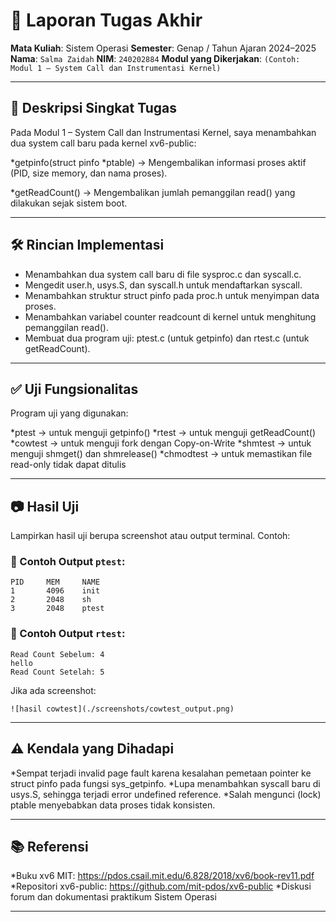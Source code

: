 # 📝 Laporan Tugas Akhir

**Mata Kuliah**: Sistem Operasi
**Semester**: Genap / Tahun Ajaran 2024–2025
**Nama**: `Salma Zaidah`
**NIM**: `240202884`
**Modul yang Dikerjakan**:
`(Contoh: Modul 1 – System Call dan Instrumentasi Kernel)`

---

## 📌 Deskripsi Singkat Tugas

Pada Modul 1 – System Call dan Instrumentasi Kernel, saya menambahkan dua system call baru pada kernel xv6-public:

*getpinfo(struct pinfo *ptable) → Mengembalikan informasi proses aktif (PID, size memory, dan nama proses).

*getReadCount() → Mengembalikan jumlah pemanggilan read() yang dilakukan sejak sistem boot.

---

## 🛠️ Rincian Implementasi
* Menambahkan dua system call baru di file sysproc.c dan syscall.c.
* Mengedit user.h, usys.S, dan syscall.h untuk mendaftarkan syscall.
* Menambahkan struktur struct pinfo pada proc.h untuk menyimpan data proses.
* Menambahkan variabel counter readcount di kernel untuk menghitung      pemanggilan read().
* Membuat dua program uji: ptest.c (untuk getpinfo) dan rtest.c (untuk getReadCount).
---

## ✅ Uji Fungsionalitas

Program uji yang digunakan:

*ptest → untuk menguji getpinfo()
*rtest → untuk menguji getReadCount()
*cowtest → untuk menguji fork dengan Copy-on-Write
*shmtest → untuk menguji shmget() dan shmrelease()
*chmodtest → untuk memastikan file read-only tidak dapat ditulis

---

## 📷 Hasil Uji

Lampirkan hasil uji berupa screenshot atau output terminal. Contoh:

### 📍 Contoh Output `ptest`:

```
PID     MEM     NAME
1       4096    init
2       2048    sh
3       2048    ptest
```

### 📍 Contoh Output `rtest`:

```
Read Count Sebelum: 4
hello
Read Count Setelah: 5
```

Jika ada screenshot:

```
![hasil cowtest](./screenshots/cowtest_output.png)
```

---

## ⚠️ Kendala yang Dihadapi

*Sempat terjadi invalid page fault karena kesalahan pemetaan pointer ke struct pinfo pada fungsi sys_getpinfo.
*Lupa menambahkan syscall baru di usys.S, sehingga terjadi error undefined reference.
*Salah mengunci (lock) ptable menyebabkan data proses tidak konsisten.

---

## 📚 Referensi

*Buku xv6 MIT: https://pdos.csail.mit.edu/6.828/2018/xv6/book-rev11.pdf
*Repositori xv6-public: https://github.com/mit-pdos/xv6-public
*Diskusi forum dan dokumentasi praktikum Sistem Operasi

---

